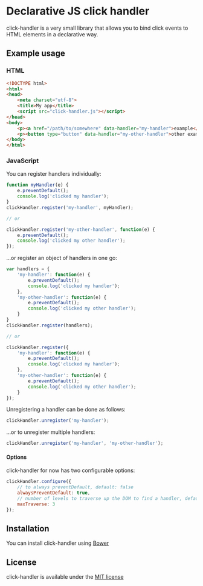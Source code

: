 # Declarative JS click handler

click-handler is a very small library that allows you to bind click events to HTML elements in a declarative way.

## Example usage

### HTML

```html
<!DOCTYPE html>
<html>
<head>
	<meta charset="utf-8">
	<title>My app</title>
	<script src="click-handler.js"></script>
</head>
<body>
	<p><a href="/path/to/somewhere" data-handler="my-handler">example</a></p>
	<p><button type="button" data-handler="my-other-handler">other example</button></p>
</body>
</html>
```

### JavaScript

You can register handlers individually:

```js
function myHandler(e) {
	e.preventDefault();
	console.log('clicked my handler');
}
clickHandler.register('my-handler', myHandler);

// or

clickHandler.register('my-other-handler', function(e) {
	e.preventDefault();
	console.log('clicked my other handler');
});
```

…or register an object of handlers in one go:

```js
var handlers = {
	'my-handler': function(e) {
		e.preventDefault();
		console.log('clicked my handler');
	},
	'my-other-handler': function(e) {
		e.preventDefault();
		console.log('clicked my other handler');
	}
}
clickHandler.register(handlers);

// or

clickHandler.register({
	'my-handler': function(e) {
		e.preventDefault();
		console.log('clicked my handler');
	},
	'my-other-handler': function(e) {
		e.preventDefault();
		console.log('clicked my other handler');
	}
});
```

Unregistering a handler can be done as follows:

```js
clickHandler.unregister('my-handler');
```

…or to unregister multiple handlers:

```js
clickHandler.unregister('my-handler', 'my-other-handler');
```

#### Options
click-handler for now has two configurable options:

```js
clickHandler.configure({
	// to always preventDefault, default: false
	alwaysPreventDefault: true,
	// number of levels to traverse up the DOM to find a handler, default: 2
	maxTraverse: 3
});
```

## Installation

You can install click-handler using [Bower](https://bower.io)

## License

click-handler is available under the [MIT license](http://opensource.org/licenses/MIT)
